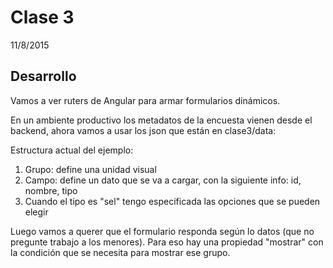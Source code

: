 # Clase 3
11/8/2015

## Desarrollo

Vamos a ver ruters de Angular para armar formularios dinámicos. 

En un ambiente productivo los metadatos de la encuesta vienen desde el backend, 
ahora vamos a usar los json que están en clase3/data:

Estructura actual del ejemplo:
  1. Grupo: define una unidad visual
  2. Campo: define un dato que se va a cargar, con la siguiente info: id, nombre, tipo
  3. Cuando el tipo es "sel" tengo especificada las opciones que se pueden elegir

Luego vamos a querer que el formulario responda según lo datos (que no pregunte trabajo a los menores). 
Para eso hay una propiedad "mostrar" con la condición que se necesita para mostrar ese grupo. 

